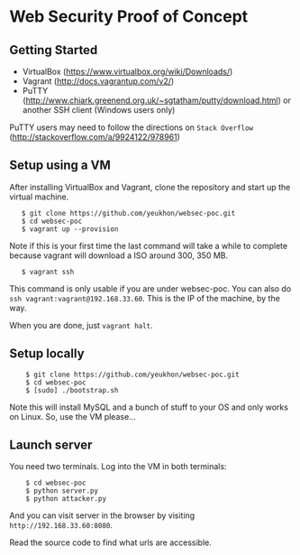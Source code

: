 # Web Security Proof of Concept

## Getting Started


- VirtualBox (https://www.virtualbox.org/wiki/Downloads/)
- Vagrant (<http://docs.vagrantup.com/v2/>)
- PuTTY (http://www.chiark.greenend.org.uk/~sgtatham/putty/download.html) or another SSH client (Windows users only)


PuTTY users may need to follow the directions on `Stack Overflow` (http://stackoverflow.com/a/9924122/978961)

## Setup using a VM

After installing VirtualBox and Vagrant, clone the repository and start up the
virtual machine.

```
   $ git clone https://github.com/yeukhon/websec-poc.git
   $ cd websec-poc
   $ vagrant up --provision
```

Note if this is your first time the last command will take a while to complete
because vagrant will download a ISO around 300, 350 MB.

```
   $ vagrant ssh
```

This command is only usable if you are under websec-poc. You can also
do ``ssh vagrant:vagrant@192.168.33.60``. This is the IP of the machine, by the
way.

When you are done, just ``vagrant halt``.

## Setup locally

```
    $ git clone https://github.com/yeukhon/websec-poc.git
    $ cd websec-poc
    $ [sudo] ./bootstrap.sh
```

Note this will install MySQL and a bunch of stuff to your OS
and only works on Linux. So, use the VM please...

## Launch server

You need two terminals. Log into the VM in both terminals:

```
    $ cd websec-poc
    $ python server.py
    $ python attacker.py
```

And you can visit server in the browser by visiting ``http://192.168.33.60:8080``.

Read the source code to find what urls are accessible.

